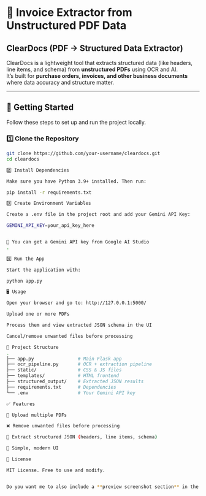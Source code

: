 # 📄 Invoice Extractor from Unstructured PDF Data

## ClearDocs (PDF → Structured Data Extractor)

ClearDocs is a lightweight tool that extracts structured data (like headers, line items, and schema) from **unstructured PDFs** using OCR and AI.  
It’s built for **purchase orders, invoices, and other business documents** where data accuracy and structure matter.

---

## 🚀 Getting Started

Follow these steps to set up and run the project locally.

### 1️⃣ Clone the Repository
```bash
git clone https://github.com/your-username/cleardocs.git
cd cleardocs

2️⃣ Install Dependencies

Make sure you have Python 3.9+ installed. Then run:

pip install -r requirements.txt

3️⃣ Create Environment Variables

Create a .env file in the project root and add your Gemini API Key:

GEMINI_API_KEY=your_api_key_here


🔑 You can get a Gemini API key from Google AI Studio
.

4️⃣ Run the App

Start the application with:

python app.py

🖥️ Usage

Open your browser and go to: http://127.0.0.1:5000/

Upload one or more PDFs

Process them and view extracted JSON schema in the UI

Cancel/remove unwanted files before processing

📂 Project Structure
.
├── app.py                # Main Flask app
├── ocr_pipeline.py       # OCR + extraction pipeline
├── static/               # CSS & JS files
├── templates/            # HTML frontend
├── structured_output/    # Extracted JSON results
├── requirements.txt      # Dependencies
└── .env                  # Your Gemini API key

✅ Features

📂 Upload multiple PDFs

❌ Remove unwanted files before processing

🧾 Extract structured JSON (headers, line items, schema)

🎨 Simple, modern UI

📜 License

MIT License. Free to use and modify.


Do you want me to also include a **preview screenshot section** in the README (with `![screenshot](path/to/img.png)`)